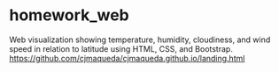 # homework_web

Web visualization showing temperature, humidity, cloudiness, and wind speed in relation to latitude using HTML, CSS, and Bootstrap.
https://github.com/cjmaqueda/cjmaqueda.github.io/landing.html
